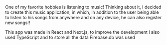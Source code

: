 One of my favorite hobbies is listening to music! Thinking about it, I decided to create this music application, in which, in addition to the user being able to listen to his songs from anywhere and on any device, he can also register new songs!!

This app was made in React and Next.js, to improve the development I also used TypeScript and to store all the data Firebase.db was used

